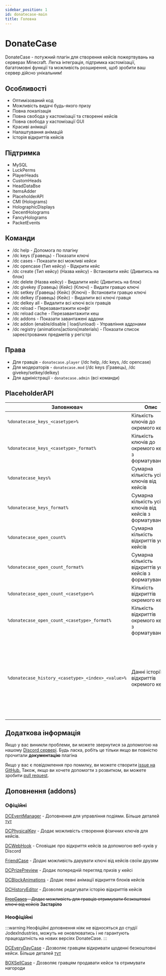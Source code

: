 ```yaml
---
sidebar_position: 1
id: donatecase-main
title: Головна
---
```



# DonateCase

DonateCase - потужний плагін для створення кейсів пожертвувань на серверах Minecraft. Легка інтеграція, підтримка кастомізації, багатомовні функції та можливість розширення, щоб зробити ваш сервер дійсно унікальним!

## Особливості
- Оптимізований код
- Можливість видачі будь-якого призу
- Повна локалізація
- Повна свобода у кастомізації та створенні кейсів
- Повна свобода у кастомізації GUI
- Красиві анімації
- Налаштування анімацій
- Історія відкриттів кейсів

## Підтримка
- MySQL
- LuckPerms
- PlayerHeads
- CustomHeads
- HeadDataBse
- ItemsAdder
- PlaceholderAPI
- CMI (Holograms)
- HolographicDisplays
- DecentHolograms
- FancyHolograms
- PacketEvents

## Команди
- /dc help - Допомога по плагіну
- /dc keys (Гравець) - Показати ключі
- /dc cases - Показати всі можливі кейси
- /dc opencase (Тип кейсу) - Відкрити кейс
- /dc create (Тип кейсу) (Назва кейсу) - Встановити кейс (Дивитись на блок)
- /dc delete (Назва кейсу) - Видалити кейс (Дивитись на блок)
- /dc givekey (Гравець) (Кейс) (Ключі) - Видати гравцю ключі
- /dc setkey (Гравець) (Кейс) (Ключі) - Встановити гравцю ключі
- /dc delkey (Гравець) (Кейс) - Видалити всі ключі гравця
- /dc delkey all - Видалити всі ключі всіх гравців
- /dc reload - Перезавантажити конфіг
- /dc reload cache - Перезавантажити кеш
- /dc addons - Показати завантажені аддони
- /dc addon (enable/disable | load/unload) - Управління аддонами
- /dc registry (animations|actions|materials) - Показати список зареєстрованих предметів у регістрі

## Права
- Для гравців - `donatecase.player` (/dc help, /dc keys, /dc opencase)
- Для модераторів - `donatecase.mod` (/dc keys (Гравець), /dc givekey/setkey/delkey)
- Для адміністрації - `donatecase.admin` (всі команди)

## PlaceholderAPI
| Заповнювач                                         | Опис                                                     | Аргументи                                                                                                                                       |
|----------------------------------------------------|----------------------------------------------------------|-------------------------------------------------------------------------------------------------------------------------------------------------|
| `%donatecase_keys_<casetype>%`                     | Кількість ключів до окремого кейсу                       | `casetype` - Тип кейсу                                                                                                                          |
| `%donatecase_keys_<casetype>_format%`              | Кількість ключів до окремого кейсу з форматуванням       | `casetype` - Тип кейсу                                                                                                                          |
| `%donatecase_keys%`                                | Сумарна кількість усіх ключів від кейсів                 | немає                                                                                                                                           |
| `%donatecase_keys_format%`                         | Сумарна кількість усіх ключів від кейсів з форматуванням | немає                                                                                                                                           |
| `%donatecase_open_count%`                          | Сумарна кількість відкриттів усіх кейсів                 | немає                                                                                                                                           |
| `%donatecase_open_count_format%`                   | Сумарна кількість відкриттів усіх кейсів з форматуванням | немає                                                                                                                                           |
| `%donatecase_open_count_<casetype>%`               | Кількість відкриттів окремого кейсу                      | `casetype` - Тип кейсу                                                                                                                          |
| `%donatecase_open_count_<casetype>_format%`        | Кількість відкриттів окремого кейсу з форматуванням      | `casetype` - Тип кейсу                                                                                                                          |
| `%donatecase_history_<casetype>_<index>_<value>% ` | Данні історії відкриттів окремого кейсу                  | `casetype` - Тип кейсу<br/>`index` - Індекс історії<br/>`value` - Значення (допустимі: `player`, `casetype`, `group`, `action`, `item`, `time`) |

## Додаткова інформація
Якщо у вас виникли проблеми, ви можете звернутися за допомогою на нашому [Discord сервері](https://discord.gg/a65jvpk9vm). Будь ласка, робіть це тільки якщо ви повністю прочитали **документацію** плагіна

Якщо у вас є повідомлення про помилку, ви можете створити [issue на GitHub.](https://github.com/Jodexx/DonateCase/issues)
Також, якщо ви хочете допомогти з розвитком, ви можете зробити [pull request](https://github.com/Jodexx/DonateCase/pulls).

## Доповнення (addons)

### Офіційні

[DCEventManager](https://www.spigotmc.org/resources/dceventmanager.114740/) - Доповнення для управління подіями. Більше деталей [тут](./Addons/dc-event-manager)

[DCPhysicalKey](https://www.spigotmc.org/resources/dcphysicalkey-donatecase-addon.120298/) - Додає можливість створення фізичних ключів для кейсів.

[DCWebHook](https://www.spigotmc.org/resources/dcwebhook-donatecase-addon.112622/) - Сповіщає про відкриття кейсів за допомогою веб-хуків у Discord

[FriendCase](https://www.spigotmc.org/resources/friendcase-donatecase-addon.114293/) - Додає можливість дарувати ключі від кейсів своїм друзям

[DCPrizePreview](https://www.spigotmc.org/resources/dcprizepreview-donatecase-addon.119445/) - Додає попередній перегляд призів у кейсі

[DCBlockAnimations](https://www.spigotmc.org/resources/dcblockanimations-donatecase-addon.118943/) - Додає певні анімації відкриття блоків кейсів

[DCHistoryEditor](https://www.spigotmc.org/resources/dchistoryeditor-donatecase-addon.121401/) - Дозволяє редагувати історію відкриттів кейсів

~~[FreeCases](https://www.spigotmc.org/resources/freecases-donatecase-addon.108940/) - Додає можливість для гравців отримувати безкоштовні ключі від кейсів~~ **Застаріло**

### Неофіційні

:::warning
Неофіційні доповнення ніяк не відносяться до студії JodexIndustries, можуть не оновлюватись і не гарантують працездатність на нових версіях DonateCase.
:::

[DCEveryDayCase](https://www.spigotmc.org/resources/dceverydaycase.123912/) - Дозволяє гравцям відкривати щоденні безкоштовні кейси. Більше деталей [тут](./Addons/dc-everydaycase)

[BOXSellCase](https://www.spigotmc.org/resources/boxsellcase-addon-donatecase-free.116222/) - Дозволяє гравцям продавати кейси та отримувати нагороди